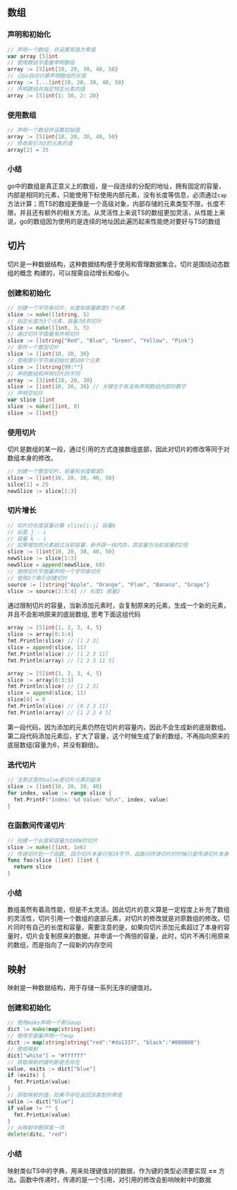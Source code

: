## 数组
### 声明和初始化
```go
// 声明一个数组，并设置其值为零值
var array [5]int
// 使用数组字面量申明数组
array := [5]int{10, 20, 30, 40, 50}
// 让Go自动计算声明数组的长度
array := [...]int{10, 20, 30, 40, 50}
// 声明数组并指定特定元素的值
array := [5]int{1: 10, 2: 20}
```

### 使用数组
```go
// 声明一个数组并设置初始值
array := [5]int{10, 20, 30, 40, 50}
// 修改索引为2的元素的值
array[2] = 35
```
### 小结
go中的数组是真正意义上的数组，是一段连续的分配的地址，拥有固定的容量，内部是相同的元素，只能使用下标使用内部元素，没有长度等信息，必须通过```cap```方法计算；而TS的数组更像是一个高级对象，内部存储的元素类型不限，长度不限，并且还有额外的相关方法。从灵活性上来说TS的数组更加灵活，从性能上来说，go的数组因为使用的是连续的地址因此遍历起来性能绝对要好与TS的数组

## 切片
切片是一种数据结构，这种数据结构便于使用和管理数据集合。切片是围绕动态数组的概念
构建的，可以按需自动增长和缩小。
### 创建和初始化
```go
// 创建一个字符串切片，长度和容量都是5个元素
slice := make([]string, 5)
// 指定长度为3个元素，容量为5的切片
slice := make([]int, 3, 5)
// 通过切片字面量来声明切片
slice := []string{"Red", "Blue", "Green", "Yellow", "Pink"}
// 穿件一个整型切片
slice := []int{10, 20, 30}
// 使用索引字符串初始化第100个元素
slice := []string{99:""}
// 声明数组和声明切片的不同
array := [3]int{10, 20, 30}
slice := []int{10, 20, 30} // 关键在于有没有声明数组内部的数字
// 声明空切片
var slice []int
slice := make([]int, 0)
slice := []int{}
```
### 使用切片
切片是数组的某一段，通过引用的方式连接数组底部，因此对切片的修改等同于对数组本身的修改。
```go
// 创建一个整型切片，容量和长度都是5
slice := []int{10, 20, 30, 40, 50}
silce[1] = 25
newSlice := slice[1:3]
```

### 切片增长
```go
// 切片的长度容量计算 slice[i:j] 容量k
// 长度 j - i
// 容量 k - i
// 如果增加的元素超过当前容量，新开辟一段内存，其容量为当前容量的2倍
slice := []int{10, 20, 30, 40, 50}
newSlice := slice[1:3]
newSlice = append(newSlice, 60)
// 使用切片字面量声明一个字符串切片
// 使用3个索引创建切片
source := []string{"Apple", "Orange", "Plum", "Banana", "Grape"}
slice := source[2:3:4] // 长度1 容量2
```
通过限制切片的容量，当新添加元素时，会复制原来的元素，生成一个新的元素，并且不会影响原来的底层数组, 思考下面这组代码
```go
array := [5]int{1, 2, 3, 4, 5}
slice := array[0:3:4]
fmt.Println(slice) // [1 2 3]
slice = append(slice, 11)
fmt.Println(slice) // [1 2 3 11]
fmt.Println(array) // [1 2 3 11 5]
```
```go
array := [5]int{1, 2, 3, 4, 5}
slice := array[0:3:3]
fmt.Println(slice) // [1 2 3]
slice = append(slice, 11)
slice[0] = 0
fmt.Println(slice) // [0 2 3 11]
fmt.Println(array) // [1 2 3 4 5]
```
第一段代码，因为添加的元素仍然在切片的容量内，因此不会生成新的底层数组。第二段代码添加元素后，扩大了容量，这个时候生成了新的数组，不再指向原来的底层数组(容量为6，并没有翻倍)。
### 迭代切片
```go
// 注意这里的value是切片元素的副本
slice := []int{10, 20, 30, 40}
for index, value := range slice {
  fmt.PrintF("Index: %d Value: %d\n", index, value)
}
```
### 在函数间传递切片
```go
// 创建一个长度和容量为100W的切片
slice := make([]int, 1e6)
// 传递切片到一个函数, 因为切片本身只有24字节，函数间传递切片的时候只是传递切片本身，并不是切片包含的数据
func foo(slice []int) []int {
  return slice
}
```
### 小结
数组虽然有着高性能，但是不太灵活。因此切片的意义算是一定程度上补充了数组的灵活性，切片引用一个数组的底部元素，对切片的修改就是对原数组的修改。切片同时有自己的长度和容量，需要注意的是，如果向切片添加元素超过了本身的容量时，切片会复制原来的数据，并申请一个两倍的容量，此时，切片不再引用原来的数组，而是指向了一段新的内存空间

## 映射
映射是一种数据结构，用于存储一系列无序的键值对。
### 创建和初始化
```go
// 使用make声明一个默认map
dict := make(map[string]int)
// 使用字面量声明一个map
dict := map[string]string{"red":"#da1337", "black":"#000000"}
// 使用映射
dict["white"] = "#ffffff"
// 获取映射的键判断是否存在
value, exits := dict["blue"]
if (exits) {
  fmt.PrintLn(value)
}
// 获取映射的值，如果不存在返回该类型的零值
valie := dict["blue"]
if value != "" {
  fmt.PrintLn(value)
}
// 从映射中删除某一项
delete(ditc, "red")
```
### 小结
映射类似TS中的字典，用来处理键值对的数据，作为键的类型必须要实现 **==** 方法。函数中传递时，传递的是一个引用，对引用的修改会影响映射中的数据